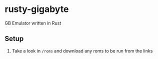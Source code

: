 # rusty-gigabyte

GB Emulator written in Rust

## Setup

1. Take a look in `/roms` and download any roms to be run from the links